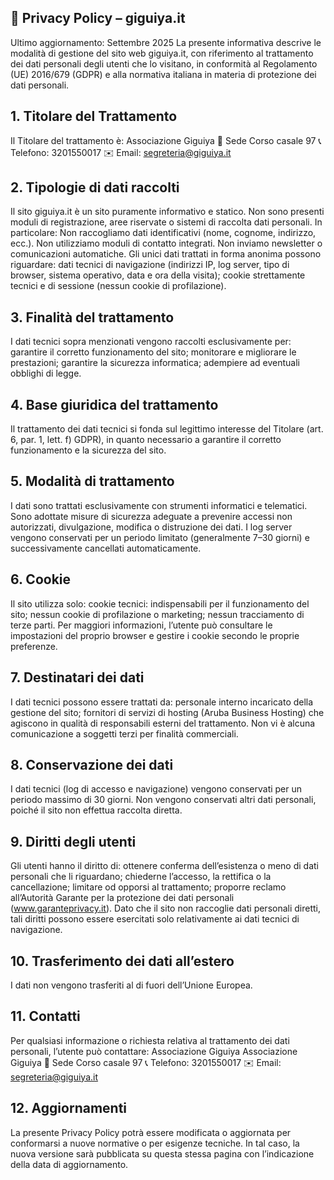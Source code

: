 
## 📄 Privacy Policy – giguiya.it
Ultimo aggiornamento: Settembre 2025
La presente informativa descrive le modalità di gestione del sito web giguiya.it, con riferimento al trattamento dei dati personali degli utenti che lo visitano, in conformità al Regolamento (UE) 2016/679 (GDPR) e alla normativa italiana in materia di protezione dei dati personali.

## 1. Titolare del Trattamento
Il Titolare del trattamento è:
Associazione Giguiya
 📍 Sede Corso casale 97
 📞 Telefono: 3201550017
 ✉️ Email: segreteria@giguiya.it

## 2. Tipologie di dati raccolti
Il sito giguiya.it è un sito puramente informativo e statico.
 Non sono presenti moduli di registrazione, aree riservate o sistemi di raccolta dati personali.
In particolare:
Non raccogliamo dati identificativi (nome, cognome, indirizzo, ecc.).
Non utilizziamo moduli di contatto integrati.
Non inviamo newsletter o comunicazioni automatiche.
Gli unici dati trattati in forma anonima possono riguardare:
dati tecnici di navigazione (indirizzi IP, log server, tipo di browser, sistema operativo, data e ora della visita);
cookie strettamente tecnici e di sessione (nessun cookie di profilazione).
## 3. Finalità del trattamento

I dati tecnici sopra menzionati vengono raccolti esclusivamente per:
garantire il corretto funzionamento del sito;
monitorare e migliorare le prestazioni;
garantire la sicurezza informatica;
adempiere ad eventuali obblighi di legge.

## 4. Base giuridica del trattamento
Il trattamento dei dati tecnici si fonda sul legittimo interesse del Titolare (art. 6, par. 1, lett. f) GDPR), in quanto necessario a garantire il corretto funzionamento e la sicurezza del sito.

## 5. Modalità di trattamento
I dati sono trattati esclusivamente con strumenti informatici e telematici.
Sono adottate misure di sicurezza adeguate a prevenire accessi non autorizzati, divulgazione, modifica o distruzione dei dati.
I log server vengono conservati per un periodo limitato (generalmente 7–30 giorni) e successivamente cancellati automaticamente.

## 6. Cookie
Il sito utilizza solo:
cookie tecnici: indispensabili per il funzionamento del sito;
nessun cookie di profilazione o marketing;
nessun tracciamento di terze parti.
Per maggiori informazioni, l’utente può consultare le impostazioni del proprio browser e gestire i cookie secondo le proprie preferenze.

## 7. Destinatari dei dati
I dati tecnici possono essere trattati da:
personale interno incaricato della gestione del sito;
fornitori di servizi di hosting (Aruba Business Hosting) che agiscono in qualità di responsabili esterni del trattamento.
Non vi è alcuna comunicazione a soggetti terzi per finalità commerciali.

## 8. Conservazione dei dati
I dati tecnici (log di accesso e navigazione) vengono conservati per un periodo massimo di 30 giorni.
Non vengono conservati altri dati personali, poiché il sito non effettua raccolta diretta.

## 9. Diritti degli utenti
Gli utenti hanno il diritto di:
ottenere conferma dell’esistenza o meno di dati personali che li riguardano;
chiederne l’accesso, la rettifica o la cancellazione;
limitare od opporsi al trattamento;
proporre reclamo all’Autorità Garante per la protezione dei dati personali (www.garanteprivacy.it).
Dato che il sito non raccoglie dati personali diretti, tali diritti possono essere esercitati solo relativamente ai dati tecnici di navigazione.

## 10. Trasferimento dei dati all’estero
I dati non vengono trasferiti al di fuori dell’Unione Europea.

## 11. Contatti
Per qualsiasi informazione o richiesta relativa al trattamento dei dati personali, l’utente può contattare:
Associazione Giguiya
 Associazione Giguiya
 📍 Sede Corso casale 97
 📞 Telefono: 3201550017
 ✉️ Email: segreteria@giguiya.it

## 12. Aggiornamenti
La presente Privacy Policy potrà essere modificata o aggiornata per conformarsi a nuove normative o per esigenze tecniche.
 In tal caso, la nuova versione sarà pubblicata su questa stessa pagina con l’indicazione della data di aggiornamento.

